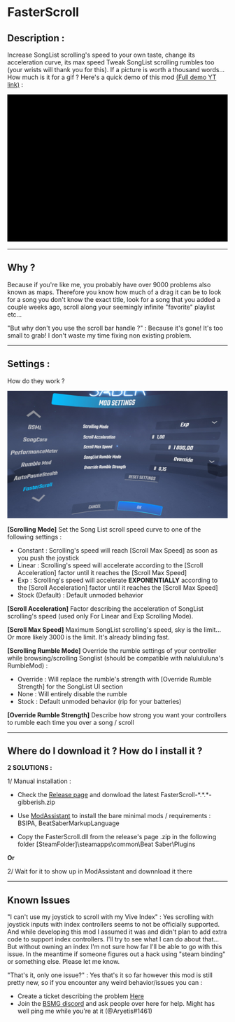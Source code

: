 # FasterScroll

## Description :

Increase SongList scrolling's speed to your own taste, change its acceleration curve, its max speed
Tweak SongList scrolling rumbles too (your wrists will thank you for this).
If a picture is worth a thousand words... How much is it for a gif ? Here's a quick demo of this mod <a href="https://www.youtube.com/watch?v=NgsHk499Rog">(Full demo YT link)</a> : 
<p align="center" href="https://www.youtube.com/watch?v=NgsHk499Rog">
  <img src="https://github.com/Aryetis/FasterScroll/blob/master/FasterScroll/Resources/Fasterscroll-Trimed480p30fps.gif">
</p>

----------

## Why ? 

Because if you're like me, you probably have over 9000 problems also known as maps. Therefore you know how much of a drag it can be to look for a song you don't know the exact title, look for a song that you added a couple weeks ago, scroll along your seemingly infinite "favorite" playlist etc...

"But why don't you use the scroll bar handle ?" : Because it's gone! It's too small to grab! I don't waste my time fixing non existing problem.

----------

## Settings :

How do they work ?

![InGameSettings](https://github.com/Aryetis/FasterScroll/blob/master/FasterScroll/Resources/SettingsMenuInGame.jpg)

**[Scrolling Mode]** Set the Song List scroll speed curve to one of the following settings :
- Constant : Scrolling's speed will reach [Scroll Max Speed] as soon as you push the joystick
- Linear : Scrolling's speed will accelerate according to the [Scroll Acceleration] factor until it reaches the [Scroll Max Speed]
- Exp : Scrolling's speed will accelerate **EXPONENTIALLY** according to the [Scroll Acceleration] factor until it reaches the [Scroll Max Speed]
- Stock (Default) : Default unmoded behavior 

**[Scroll Acceleration]** Factor describing the acceleration of SongList scrolling's speed (used only For Linear and Exp Scrolling Mode).

**[Scroll Max Speed]** Maximum SongList scrolling's speed, sky is the limit... Or more likely 3000 is the limit. It's already blinding fast.

**[Scrolling Rumble Mode]** Override the rumble settings of your controller while browsing/scrolling Songlist (should be compatible with nalulululuna's RumbleMod) :
- Override : Will replace the rumble's strength with [Override Rumble Strength] for the SongList UI section
- None : Will entirely disable the rumble 
- Stock : Default unmoded behavior (rip for your batteries)

**[Override Rumble Strength]** Describe how strong you want your controllers to rumble each time you over a song / scroll

----------

## Where do I download it ? How do I install it ?

**2 SOLUTIONS :**

1/ Manual installation :

- Check the <a href="https://github.com/Aryetis/FasterScroll/releases">Release page</a> and donwload the latest FasterScroll-\*.\*.\*-gibberish.zip

- Use <a href="https://github.com/Assistant/ModAssistant">ModAssistant</a> to install the bare minimal mods / requirements : BSIPA, BeatSaberMarkupLanguage

- Copy the FasterScroll.dll from the release's page .zip in the following folder [SteamFolder]\steamapps\common\Beat Saber\Plugins

**Or** 

2/ Wait for it to show up in ModAssistant and downnload it there

----------

## Known Issues

"I can't use my joystick to scroll with my Vive Index" : Yes scrolling with joystick inputs with index controllers seems to not be officially supported. And while developing this mod I assumed it was and didn't plan to add extra code to support index controllers. I'll try to see what I can do about that... But without owning an index I'm not sure how far I'll be able to go with this issue. In the meantime if someone figures out a hack using "steam binding" or something else. Please let me know.

"That's it, only one issue?" : Yes that's it so far however this mod is still pretty new, so if you encounter any weird behavior/issues you can :
- Create a ticket describing the problem <a href="https://github.com/Aryetis/FasterScroll/issues">Here</a> 
- Join the <a href="https://discord.com/invite/beatsabermods">BSMG discord</a> and ask people over here for help. Might has well ping me while you're at it (@Aryetis#1461)



